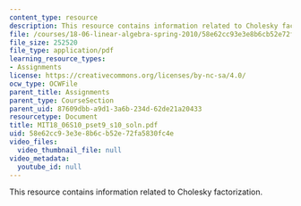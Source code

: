 ```yaml
---
content_type: resource
description: This resource contains information related to Cholesky factorization.
file: /courses/18-06-linear-algebra-spring-2010/58e62cc93e3e8b6cb52e72fa5830fc4e_MIT18_06S10_pset9_s10_soln.pdf
file_size: 252520
file_type: application/pdf
learning_resource_types:
- Assignments
license: https://creativecommons.org/licenses/by-nc-sa/4.0/
ocw_type: OCWFile
parent_title: Assignments
parent_type: CourseSection
parent_uid: 87609dbb-a9d1-3a6b-234d-62de21a20433
resourcetype: Document
title: MIT18_06S10_pset9_s10_soln.pdf
uid: 58e62cc9-3e3e-8b6c-b52e-72fa5830fc4e
video_files:
  video_thumbnail_file: null
video_metadata:
  youtube_id: null
---
```

This resource contains information related to Cholesky factorization.